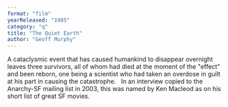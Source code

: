 ```yaml
---
format: "film"
yearReleased: "1985"
category: "q"
title: "The Quiet Earth"
author: "Geoff Murphy"
---
```

 A cataclysmic event that has caused humankind to disappear overnight leaves  three survivors, all of whom had died at the moment of the "effect" and been  reborn, one being a scientist who had taken an overdose in guilt at his part in  causing the catastrophe.
  
 In an interview copied to the Anarchy-SF mailing list in  2003,  this was named by Ken Macleod as on his short list of great SF movies.